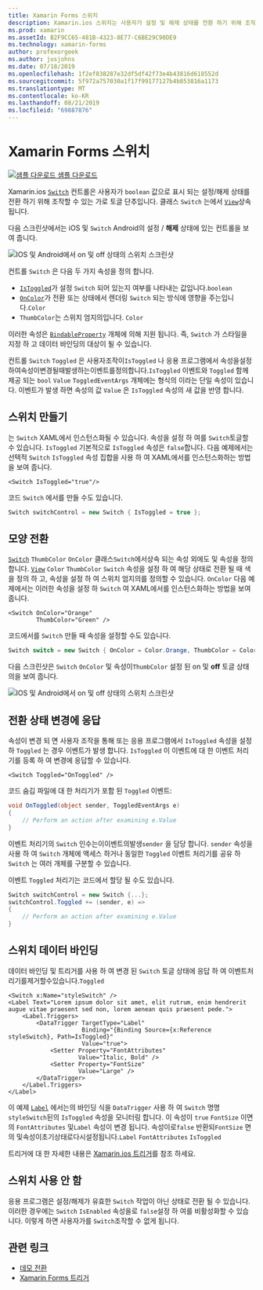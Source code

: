 ```yaml
---
title: Xamarin Forms 스위치
description: Xamarin.ios 스위치는 사용자가 설정 및 해제 상태를 전환 하기 위해 조작할 수 있는 단추 유형입니다. 이 문서에서는 Switch 클래스를 사용 하 여 토글 UI 요소를 표시 하는 방법을 설명 합니다.
ms.prod: xamarin
ms.assetId: B2F9CC65-481B-4323-8E77-C6BE29C90DE9
ms.technology: xamarin-forms
author: profexorgeek
ms.author: jusjohns
ms.date: 07/18/2019
ms.openlocfilehash: 1f2ef838287e32df5df42f73e4b43816d618552d
ms.sourcegitcommit: 5f972a757030a1f17f99177127b4b853816a1173
ms.translationtype: MT
ms.contentlocale: ko-KR
ms.lasthandoff: 08/21/2019
ms.locfileid: "69887876"
---
```

# <a name="xamarinforms-switch"></a>Xamarin Forms 스위치

[![샘플 다운로드](~/media/shared/download.png) 샘플 다운로드](https://docs.microsoft.com/samples/xamarin/xamarin-forms-samples/userinterface-switchdemos/)

Xamarin.ios [`Switch`](xref:Xamarin.Forms.Switch) 컨트롤은 사용자가 `boolean` 값으로 표시 되는 설정/해제 상태를 전환 하기 위해 조작할 수 있는 가로 토글 단추입니다. 클래스 `Switch` 는에서 [`View`](xref:Xamarin.Forms.View)상속 됩니다.

다음 스크린샷에서는 iOS 및 `Switch` Android의 설정 / **해제** 상태에 있는 컨트롤을 보여 줍니다.

![IOS 및 Android에서 on 및 off 상태의 스위치 스크린샷](switch-images/switch-states-default.png "IOS 및 Android의 스위치")

컨트롤 `Switch` 은 다음 두 가지 속성을 정의 합니다.

* [`IsToggled`](xref:Xamarin.Forms.Switch.IsToggled)가 설정 `Switch` 되어 있는지 여부를 나타내는 값입니다.`boolean`
* [`OnColor`](xref:Xamarin.Forms.Switch.OnColor)가 전환 또는 상태에서 렌더링 `Switch` 되는 방식에 영향을 주는입니다.`Color`
* `ThumbColor`는 스위치 엄지의입니다. `Color`

이러한 속성은 [`BindableProperty`](xref:Xamarin.Forms.BindableProperty) 개체에 의해 지원 됩니다. 즉, `Switch` 가 스타일을 지정 하 고 데이터 바인딩의 대상이 될 수 있습니다.

컨트롤 `Switch` `Toggled` 은 사용자조작이`IsToggled` 나 응용 프로그램에서 속성을설정하여속성이변경될때발생하는이벤트를정의합니다.`IsToggled` 이벤트와 `Toggled` 함께 제공 되는 `bool` `Value` `ToggledEventArgs` 개체에는 형식의 이라는 단일 속성이 있습니다. 이벤트가 발생 하면 속성의 값 `Value` 은 `IsToggled` 속성의 새 값을 반영 합니다.

## <a name="create-a-switch"></a>스위치 만들기

는 `Switch` XAML에서 인스턴스화될 수 있습니다. 속성을 설정 하 여를 `Switch`토글할 수 있습니다. `IsToggled` 기본적으로 `IsToggled` 속성은 `false`합니다. 다음 예제에서는 선택적 `Switch` `IsToggled` 속성 집합을 사용 하 여 XAML에서를 인스턴스화하는 방법을 보여 줍니다.

```xaml
<Switch IsToggled="true"/>
```

코드 `Switch` 에서를 만들 수도 있습니다.

```csharp
Switch switchControl = new Switch { IsToggled = true };
```

## <a name="switch-appearance"></a>모양 전환

[`Switch`](xref:Xamarin.Forms.Switch) `ThumbColor` `OnColor` 클래스`Switch`에서상속 되는 속성 외에도 및 속성을 정의 합니다. [`View`](xref:Xamarin.Forms.View) `Color` `ThumbColor` `Switch` 속성을 설정 하 여 해당 상태로 전환 될 때 색을 정의 하 고, 속성을 설정 하 여 스위치 엄지의를 정의할 수 있습니다. `OnColor` 다음 예제에서는 이러한 속성을 설정 하 `Switch` 여 XAML에서를 인스턴스화하는 방법을 보여 줍니다.

```xaml
<Switch OnColor="Orange"
        ThumbColor="Green" />
```

코드에서를 `Switch` 만들 때 속성을 설정할 수도 있습니다.

```csharp
Switch switch = new Switch { OnColor = Color.Orange, ThumbColor = Color.Green };
```

다음 스크린샷은 `Switch` `OnColor` 및 속성이`ThumbColor` 설정 된 on 및 **off** 토글 상태의을 보여 줍니다.

![IOS 및 Android에서 on 및 off 상태의 스위치 스크린샷](switch-images/switch-states-colors.png "IOS 및 Android의 스위치")

## <a name="respond-to-a-switch-state-change"></a>전환 상태 변경에 응답

속성이 변경 되 면 사용자 조작을 통해 또는 응용 프로그램에서 `IsToggled` 속성을 설정 하 `Toggled` 는 경우 이벤트가 발생 합니다. `IsToggled` 이 이벤트에 대 한 이벤트 처리기를 등록 하 여 변경에 응답할 수 있습니다.

```xaml
<Switch Toggled="OnToggled" />
```

코드 숨김 파일에 대 한 처리기가 포함 된 `Toggled` 이벤트:

```csharp
void OnToggled(object sender, ToggledEventArgs e)
{
    // Perform an action after examining e.Value
}
```

이벤트 처리기의 `Switch` 인수는이이벤트의발생`sender` 을 담당 합니다. `sender` 속성을 사용 하 여 `Switch` 개체에 액세스 하거나 동일한 `Toggled` 이벤트 처리기를 공유 하 `Switch` 는 여러 개체를 구분할 수 있습니다.

이벤트 `Toggled` 처리기는 코드에서 할당 될 수도 있습니다.

```csharp
Switch switchControl = new Switch {...};
switchControl.Toggled += (sender, e) =>
{
    // Perform an action after examining e.Value
}
```

## <a name="data-bind-a-switch"></a>스위치 데이터 바인딩

데이터 바인딩 및 트리거를 사용 하 여 변경 된 `Switch` 토글 상태에 응답 하 여 이벤트처리기를제거할수있습니다.`Toggled`

```xaml
<Switch x:Name="styleSwitch" />
<Label Text="Lorem ipsum dolor sit amet, elit rutrum, enim hendrerit augue vitae praesent sed non, lorem aenean quis praesent pede.">
    <Label.Triggers>
        <DataTrigger TargetType="Label"
                     Binding="{Binding Source={x:Reference styleSwitch}, Path=IsToggled}"
                     Value="true">
            <Setter Property="FontAttributes"
                    Value="Italic, Bold" />
            <Setter Property="FontSize"
                    Value="Large" />
        </DataTrigger>
    </Label.Triggers>
</Label>
```

이 예제 [`Label`](xref:Xamarin.Forms.Label) 에서는의 바인딩 식을 `DataTrigger` 사용 하 여 `Switch` 명명 `styleSwitch`된의 `IsToggled` 속성을 모니터링 합니다. 이 속성이 `true` `FontSize` 이면의 `FontAttributes` 및`Label` 속성이 변경 됩니다. 속성이로`false` 반환되`FontSize` 면의 및속성이초기상태로다시설정됩니다.`Label` `FontAttributes` `IsToggled`

트리거에 대 한 자세한 내용은 [Xamarin.ios 트리거](~/xamarin-forms/app-fundamentals/triggers.md)를 참조 하세요.

## <a name="disable-a-switch"></a>스위치 사용 안 함

응용 프로그램은 설정/해제가 유효한 `Switch` 작업이 아닌 상태로 전환 될 수 있습니다. 이러한 경우에는 `Switch` `IsEnabled` 속성을로 `false`설정 하 여를 비활성화할 수 있습니다. 이렇게 하면 사용자가를 `Switch`조작할 수 없게 됩니다.

## <a name="related-links"></a>관련 링크

* [데모 전환](https://docs.microsoft.com/samples/xamarin/xamarin-forms-samples/userinterface-switchdemos/)
* [Xamarin Forms 트리거](~/xamarin-forms/app-fundamentals/triggers.md)

